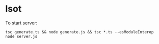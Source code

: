 # lsot

To start server:
```
tsc generate.ts && node generate.js && tsc *.ts --esModuleInterop
node server.js
```
